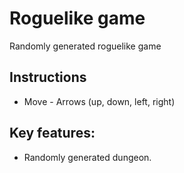 # Roguelike game

Randomly generated roguelike game

## Instructions
* Move - Arrows (up, down, left, right)

## Key features:
* Randomly generated dungeon.